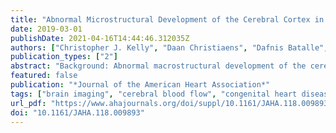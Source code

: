 ```yaml
---
title: "Abnormal Microstructural Development of the Cerebral Cortex in Neonates With Congenital Heart Disease Is Associated With Impaired Cerebral Oxygen Delivery"
date: 2019-03-01
publishDate: 2021-04-16T14:44:46.312035Z
authors: ["Christopher J. Kelly", "Daan Christiaens", "Dafnis Batalle", "Antonios Makropoulos", "Lucilio Cordero‐Grande", "Johannes K. Steinweg", "Jonathan O'Muircheartaigh", "Hammad Khan", "Geraint Lee", "Suresh Victor", "Daniel C. Alexander", "Hui Zhang", "John Simpson", "Joseph V. Hajnal", "A. David Edwards", "Mary A. Rutherford", "Serena J. Counsell"]
publication_types: ["2"]
abstract: "Background: Abnormal macrostructural development of the cerebral cortex has been associated with hypoxia in infants with congenital heart disease (CHD). Animal studies have suggested that hypoxia results in cortical dysmaturation at the cellular level. New magnetic resonance imaging techniques offer the potential to investigate the relationship between cerebral oxygen delivery and cortical microstructural development in newborn infants with CHD. Methods and Results: We measured cortical macrostructural and microstructural properties in 48 newborn infants with serious or critical CHD and 48 age-matched healthy controls. Cortical volume and gyrification index were calculated from high-resolution structural magnetic resonance imaging. Neurite density and orientation dispersion indices were modeled using high-angular-resolution diffusion magnetic resonance imaging. Cerebral oxygen delivery was estimated in infants with CHD using phase contrast magnetic resonance imaging and preductal pulse oximetry. We used gray matter–based spatial statistics to examine voxel-wise group differences in cortical microstructure. Microstructural development of the cortex was abnormal in 48 infants with CHD, with regions of increased fractional anisotropy and reduced orientation dispersion index compared with 48 healthy controls, correcting for gestational age at birth and scan (family-wise error corrected for multiple comparisons at P<0.05). Regions of reduced cortical orientation dispersion index in infants with CHD were related to impaired cerebral oxygen delivery (R2=0.637; n=39). Cortical orientation dispersion index was associated with the gyrification index (R2=0.589; P<0.001; n=48). Conclusions: This study suggests that the primary component of cerebral cortex dysmaturation in CHD is impaired dendritic arborization, which may underlie abnormal macrostructural findings reported in this population, and that the degree of impairment is related to reduced cerebral oxygen delivery."
featured: false
publication: "*Journal of the American Heart Association*"
tags: ["brain imaging", "cerebral blood flow", "congenital heart disease", "development", "magnetic resonance imaging"]
url_pdf: "https://www.ahajournals.org/doi/suppl/10.1161/JAHA.118.009893 https://www.ahajournals.org/doi/10.1161/JAHA.118.009893"
doi: "10.1161/JAHA.118.009893"
---
```


